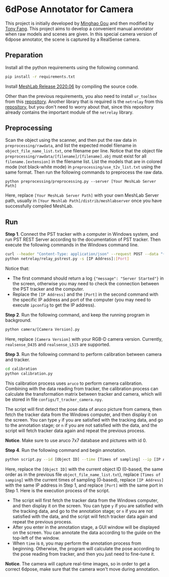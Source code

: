 # 6dPose Annotator for Camera

This project is initially developed by [Minghao Gou](https://github.com/GouMinghao) and then modified by [Tony Fang](https://github.com/Galaxies99). This project aims to develop a convenient manual annotator when raw models and scenes are given. In this special camera version of 6dpose annotator, the scene is captured by a RealSense camera.

## Preparation

Install all the python requirements using the following command.

```bash
pip install -r requirements.txt
```

Install [MeshLab Release 2020.06](https://github.com/cnr-isti-vclab/meshlab/releases/tag/Meshlab-2020.06) by compiling the source code.

Other than the previous requirements, you also need to install `ur_toolbox` from this [repository](https://github.com/graspnet/ur_toolbox). Another library that is required is the `netrelay` from this [repository](https://github.com/galaxies99/netrelay), but you don't need to worry about that, since this repository already contains the important module of the `netrelay` library.

##  Preprocessing

Scan the object using the scanner, and then put the raw data in `preprocessing/rawdata`, and list the expected model filename in `object_file_name_list.txt`, one filename per line. Notice that the object file `preprocessing/rawdata/[filename]/[filename].obj` must exist for all `filename.[extension]` in the filename list. List the models that are in colored mode (not black-white mode) in `preprocessing/use_t2v_list.txt` using the same format. Then run the following commands to preprocess the raw data.

```
python preprocessing/preprocessing.py --server [Your MeshLab Server Path]
```

Here, replace `[Your MeshLab Server Path]` with your own MeshLab Server path, usually in `[Your Meshlab Path]/distrib/meshlabserver` once you have successfully compiled MeshLab.

## Run

**Step 1**. Connect the PST tracker with a computer in Windows system, and run PST REST Server according to the documentation of PST tracker. Then execute the following commands in the Windows command line.

```bash
curl --header "Content-Type: application/json" --request POST --data "{}" http://localhost:7278/PSTapi/Start
python netrelay/relay_pstrest.py -s [IP Address]:[Port]
```

Notice that:

- The first command should return a log `{"message": "Server Started"}` in the screen, otherwise you may need to check the connection between the PST tracker and the computer.
- Replace the `[IP Address]` and the `[Port]` in the second command with the specific IP address and port of the computer (you may need to execute `ipconfig` to get the IP address).

**Step 2**. Run the following command, and keep the running program in background. 

```bash
python camera/[Camera Version].py
```

Here, replace `[Camera Version]` with your RGB-D camera version. Currently, `realsense_D435` and `realsense_L515` are supported.

**Step 3**. Run the following command to perform calibration between camera and tracker.

```bash
cd calibration
python calibration.py
```

This calibration process uses `aruco` to perform camera calibration. Combining with the data reading from tracker, the calibration process can calculate the transformation matrix between tracker and camera, which will be stored in file `configs/T_tracker_camera.npy`.

The script will first detect the pose data of aruco picture from camera, then fetch the tracker data from the Windows computer, and then display it on the screen. You can type `y` if you are satisfied with the tracking data, and go to the annotation stage; or `n` if you are not satisfied with the data, and the script will fetch tracker data again and repeat the previous process.

**Notice**. Make sure to use aruco 7x7 database and pictures with id 0.

**Step 4**. Run the following command and begin annotation.

```bash
python script.py --id [Object ID] --time [Times of sampling] --ip [IP Address] --port [Port]
```

Here, replace the `[Object ID]` with the current object ID (0-based, the same order as in the previous file `object_file_name_list.txt`), replace `[Times of samping]` with the current times of sampling (0-based), replace `[IP Address]` with the same IP address in Step 1, and replace `[Port]` with the same port in Step 1. Here is the execution process of the script.

- The script will first fetch the tracker data from the Windows computer, and then display it on the screen. You can type `y` if you are satisfied with the tracking data, and go to the annotation stage; or `n` if you are not satisfied with the data, and the script will fetch tracker data again and repeat the previous process.
- After you enter in the annotation stage, a GUI window will be displayed on the screen. You can annotate the data according to the guide on the top-left of the window.
- When `time` is `0`, you may perform the annotation process from beginning. Otherwise, the program will calculate the pose according to the pose reading from tracker, and then you just need to fine-tune it.

**Notice**. The camera will capture real-time images, so in order to get a correct 6dpose, make sure that the camera won't move during annotation.
